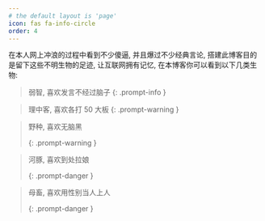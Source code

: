 ```yaml
---
# the default layout is 'page'
icon: fas fa-info-circle
order: 4
---
```


在本人网上冲浪的过程中看到不少傻逼, 并且爆过不少经典言论, 搭建此博客目的是留下这些不明生物的足迹, 让互联网拥有记忆, 在本博客你可以看到以下几类生物:

> 弱智, 喜欢发言不经过脑子 {: .prompt-info }

> 理中客, 喜欢各打 50 大板 
{: .prompt-warning }

> 野种, 喜欢无脑黑 
>
> {: .prompt-warning }

> 河豚, 喜欢到处拉娘 
>
> {: .prompt-danger }

> 母畜, 喜欢用性别当人上人 
>
> {: .prompt-danger }
